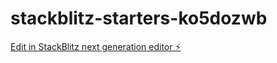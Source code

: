 # stackblitz-starters-ko5dozwb

[Edit in StackBlitz next generation editor ⚡️](https://stackblitz.com/~/github.com/firemoney81-naldon/stackblitz-starters-ko5dozwb)